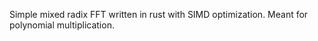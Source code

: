 Simple mixed radix FFT written in rust with SIMD optimization. Meant for polynomial multiplication.
